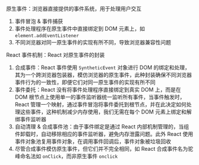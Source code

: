 原生事件：浏览器直接提供的事件系统，用于处理用户交互

1. 事件冒泡 & 事件捕获
2. 事件处理程序在原生事件中直接绑定到 DOM 元素上，如 `element.addEventListener`
3. 不同浏览器对同一原生事件的实现有所不同，导致浏览器兼容性问题

React 事件机制：React 对原生事件的封装

1. 合成事件：React 事件使用 `SyntheticEvent` 对象进行 DOM 的绑定和处理，其为一个跨浏览器包装器，模仿浏览器的原生事件，此种封装确保不同浏览器事件行为的一致性，即便它们对同一原生事件的实现有所不同
2. 事件委托：React 没有将事件处理程序直接绑定到真实 DOM 上，而是在 DOM 根节点上使用单一的事件监听器统一监听所有事件，当事件触发时，React 管理一个映射，通过事件冒泡将事件委托到根节点，并在此决定如何处理这些事件，这种机制减少内存使用，我们无需在每个 DOM 元素上绑定和解绑事件监听器
3. 自动清理 & 合成事件池：由于事件绑定是通过 React 内部机制管理的，当组件卸载时，自动移除相应的事件监听器，避免内存泄露问题。此外 React 使用事件对象池复用事件对象，在调用事件回调后，事件对象被垃圾回收
4. 尽管合成事件模仿原生事件，但它们并不完全相同，如 React 合成事件名为驼峰命名法如 `onClick`，而非原生事件 `onclick`